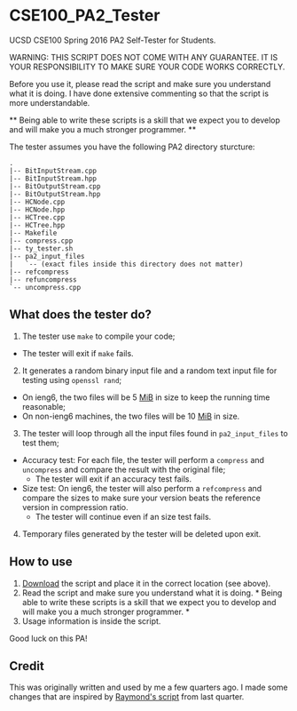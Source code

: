 # CSE100_PA2_Tester
UCSD CSE100 Spring 2016 PA2 Self-Tester for Students. 

WARNING: THIS SCRIPT DOES NOT COME WITH ANY GUARANTEE. IT IS YOUR RESPONSIBILITY TO MAKE SURE YOUR CODE WORKS CORRECTLY. 

Before you use it, please read the script and make sure you understand what it is doing. I have done extensive commenting so that the script is more understandable. 

** Being able to write these scripts is a skill that we expect you to develop and will make you a much stronger programmer. **

The tester assumes you have the following PA2 directory sturcture: 
```
.
|-- BitInputStream.cpp
|-- BitInputStream.hpp
|-- BitOutputStream.cpp
|-- BitOutputStream.hpp
|-- HCNode.cpp
|-- HCNode.hpp
|-- HCTree.cpp
|-- HCTree.hpp
|-- Makefile
|-- compress.cpp
|-- ty_tester.sh
|-- pa2_input_files
|   `-- (exact files inside this directory does not matter)
|-- refcompress
|-- refuncompress
`-- uncompress.cpp
```

##  What does the tester do?
1. The tester use `make` to compile your code;
  * The tester will exit if `make` fails.
2. It generates a random binary input file and a random text input file for testing using `openssl rand`;
  * On ieng6, the two files will be 5 [MiB](https://en.wikipedia.org/wiki/Mebibyte) in size to keep the running time reasonable;
  * On non-ieng6 machines, the two files will be 10 [MiB](https://en.wikipedia.org/wiki/Mebibyte) in size.
3. The tester will loop through all the input files found in `pa2_input_files` to test them;
  * Accuracy test: For each file, the tester will perform a `compress` and `uncompress` and compare the result with the original file;
    * The tester will exit if an accuracy test fails. 
  * Size test: On ieng6, the tester will also  perform a `refcompress` and compare the sizes to make sure your version beats the reference version in compression ratio. 
    * The tester will continue even if an size test fails. 
4. Temporary files generated by the tester will be deleted upon exit. 

## How to use
1. [Download](https://github.com/tommyang/CSE100_PA2_Tester/raw/master/ty_tester.sh) the script and place it in the correct location (see above).
2. Read the script and make sure you understand what it is doing. * Being able to write these scripts is a skill that we expect you to develop and will make you a much stronger programmer. *
3. Usage information is inside the script. 

Good luck on this PA!

## Credit

This was originally written and used by me a few quarters ago. I made some changes that are inspired by [Raymond's script](https://github.com/cwscx/cse100_pa2_raymond_test) from last quarter. 

